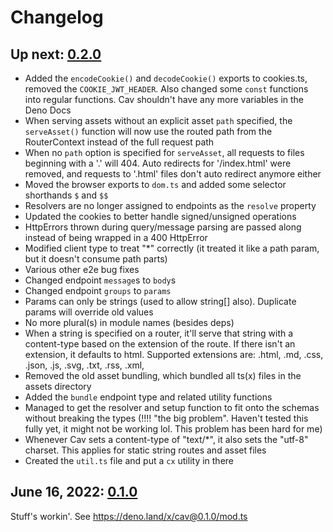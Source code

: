 # Changelog

## Up next: [0.2.0](https://deno.land/x/cav@0.2.0)

- Added the `encodeCookie()` and `decodeCookie()` exports to cookies.ts, removed
  the `COOKIE_JWT_HEADER`. Also changed some `const` functions into regular
  functions. Cav shouldn't have any more variables in the Deno Docs
- When serving assets without an explicit asset `path` specified, the
  `serveAsset()` function will now use the routed path from the RouterContext
  instead of the full request path
- When no `path` option is specified for `serveAsset`, all requests to files
  beginning with a '.' will 404. Auto redirects for '/index.html' were removed,
  and requests to '.html' files don't auto redirect anymore either
- Moved the browser exports to `dom.ts` and added some selector shorthands `$`
  and `$$`
- Resolvers are no longer assigned to endpoints as the `resolve` property
- Updated the cookies to better handle signed/unsigned operations
- HttpErrors thrown during query/message parsing are passed along instead of
  being wrapped in a 400 HttpError
- Modified client type to treat "*" correctly (it treated it like a path param,
  but it doesn't consume path parts)
- Various other e2e bug fixes
- Changed endpoint `message`s to `body`s
- Changed endpoint `groups` to `params`
- Params can only be strings (used to allow string[] also). Duplicate params
  will override old values
- No more plural(s) in module names (besides deps)
- When a string is specified on a router, it'll serve that string with a
  content-type based on the extension of the route. If there isn't an extension,
  it defaults to html. Supported extensions are: .html, .md, .css, .json, .js, .svg, .txt, .rss, .xml,
- Removed the old asset bundling, which bundled all ts(x) files in the assets
  directory
- Added the `bundle` endpoint type and related utility functions
- Managed to get the resolver and setup function to fit onto the schemas without
  breaking the types (!!!! "the big problem". Haven't tested this fully yet, it might not be working lol. This problem has been hard for me)
- Whenever Cav sets a content-type of "text/*", it also sets the "utf-8"
  charset. This applies for static string routes and asset files
- Created the `util.ts` file and put a `cx` utility in there

## June 16, 2022: [0.1.0](https://deno.land/x/cav@0.1.0)

Stuff's workin'. See https://deno.land/x/cav@0.1.0/mod.ts